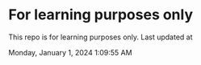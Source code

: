 # For learning purposes only
This repo is for learning purposes only.
Last updated at

Monday, January 1, 2024 1:09:55 AM

